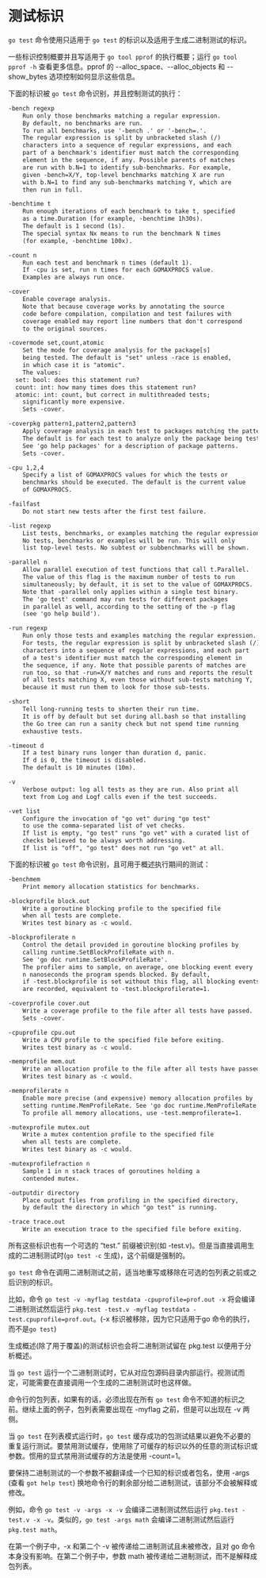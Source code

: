 # 测试标识

`go test` 命令使用只适用于 `go test` 的标识以及适用于生成二进制测试的标识。

一些标识控制概要并且写适用于 `go tool pprof` 的执行概要；运行 `go tool pprof -h` 查看更多信息。pprof 的 --alloc_space、--alloc_objects 和 --show_bytes 选项控制如何显示这些信息。

下面的标识被 `go test` 命令识别，并且控制测试的执行：

```txt
-bench regexp
    Run only those benchmarks matching a regular expression.
    By default, no benchmarks are run.
    To run all benchmarks, use '-bench .' or '-bench=.'.
    The regular expression is split by unbracketed slash (/)
    characters into a sequence of regular expressions, and each
    part of a benchmark's identifier must match the corresponding
    element in the sequence, if any. Possible parents of matches
    are run with b.N=1 to identify sub-benchmarks. For example,
    given -bench=X/Y, top-level benchmarks matching X are run
    with b.N=1 to find any sub-benchmarks matching Y, which are
    then run in full.

-benchtime t
    Run enough iterations of each benchmark to take t, specified
    as a time.Duration (for example, -benchtime 1h30s).
    The default is 1 second (1s).
    The special syntax Nx means to run the benchmark N times
    (for example, -benchtime 100x).

-count n
    Run each test and benchmark n times (default 1).
    If -cpu is set, run n times for each GOMAXPROCS value.
    Examples are always run once.

-cover
    Enable coverage analysis.
    Note that because coverage works by annotating the source
    code before compilation, compilation and test failures with
    coverage enabled may report line numbers that don't correspond
    to the original sources.

-covermode set,count,atomic
    Set the mode for coverage analysis for the package[s]
    being tested. The default is "set" unless -race is enabled,
    in which case it is "atomic".
    The values:
  set: bool: does this statement run?
  count: int: how many times does this statement run?
  atomic: int: count, but correct in multithreaded tests;
    significantly more expensive.
    Sets -cover.

-coverpkg pattern1,pattern2,pattern3
    Apply coverage analysis in each test to packages matching the patterns.
    The default is for each test to analyze only the package being tested.
    See 'go help packages' for a description of package patterns.
    Sets -cover.

-cpu 1,2,4
    Specify a list of GOMAXPROCS values for which the tests or
    benchmarks should be executed. The default is the current value
    of GOMAXPROCS.

-failfast
    Do not start new tests after the first test failure.

-list regexp
    List tests, benchmarks, or examples matching the regular expression.
    No tests, benchmarks or examples will be run. This will only
    list top-level tests. No subtest or subbenchmarks will be shown.

-parallel n
    Allow parallel execution of test functions that call t.Parallel.
    The value of this flag is the maximum number of tests to run
    simultaneously; by default, it is set to the value of GOMAXPROCS.
    Note that -parallel only applies within a single test binary.
    The 'go test' command may run tests for different packages
    in parallel as well, according to the setting of the -p flag
    (see 'go help build').

-run regexp
    Run only those tests and examples matching the regular expression.
    For tests, the regular expression is split by unbracketed slash (/)
    characters into a sequence of regular expressions, and each part
    of a test's identifier must match the corresponding element in
    the sequence, if any. Note that possible parents of matches are
    run too, so that -run=X/Y matches and runs and reports the result
    of all tests matching X, even those without sub-tests matching Y,
    because it must run them to look for those sub-tests.

-short
    Tell long-running tests to shorten their run time.
    It is off by default but set during all.bash so that installing
    the Go tree can run a sanity check but not spend time running
    exhaustive tests.

-timeout d
    If a test binary runs longer than duration d, panic.
    If d is 0, the timeout is disabled.
    The default is 10 minutes (10m).

-v
    Verbose output: log all tests as they are run. Also print all
    text from Log and Logf calls even if the test succeeds.

-vet list
    Configure the invocation of "go vet" during "go test"
    to use the comma-separated list of vet checks.
    If list is empty, "go test" runs "go vet" with a curated list of
    checks believed to be always worth addressing.
    If list is "off", "go test" does not run "go vet" at all.
```

下面的标识被 `go test` 命令识别，且可用于概述执行期间的测试：

```txt
-benchmem
    Print memory allocation statistics for benchmarks.

-blockprofile block.out
    Write a goroutine blocking profile to the specified file
    when all tests are complete.
    Writes test binary as -c would.

-blockprofilerate n
    Control the detail provided in goroutine blocking profiles by
    calling runtime.SetBlockProfileRate with n.
    See 'go doc runtime.SetBlockProfileRate'.
    The profiler aims to sample, on average, one blocking event every
    n nanoseconds the program spends blocked. By default,
    if -test.blockprofile is set without this flag, all blocking events
    are recorded, equivalent to -test.blockprofilerate=1.

-coverprofile cover.out
    Write a coverage profile to the file after all tests have passed.
    Sets -cover.

-cpuprofile cpu.out
    Write a CPU profile to the specified file before exiting.
    Writes test binary as -c would.

-memprofile mem.out
    Write an allocation profile to the file after all tests have passed.
    Writes test binary as -c would.

-memprofilerate n
    Enable more precise (and expensive) memory allocation profiles by
    setting runtime.MemProfileRate. See 'go doc runtime.MemProfileRate'.
    To profile all memory allocations, use -test.memprofilerate=1.

-mutexprofile mutex.out
    Write a mutex contention profile to the specified file
    when all tests are complete.
    Writes test binary as -c would.

-mutexprofilefraction n
    Sample 1 in n stack traces of goroutines holding a
    contended mutex.

-outputdir directory
    Place output files from profiling in the specified directory,
    by default the directory in which "go test" is running.

-trace trace.out
    Write an execution trace to the specified file before exiting.
```

所有这些标识也有一个可选的 “test.” 前缀被识别(如 -test.v)。但是当直接调用生成的二进制测试时(`go test -c` 生成)，这个前缀是强制的。

`go test` 命令在调用二进制测试之前，适当地重写或移除在可选的包列表之前或之后识别的标识。

比如，命令 `go test -v -myflag testdata -cpuprofile=prof.out -x` 将会编译二进制测试然后运行 `pkg.test -test.v -myflag testdata -test.cpuprofile=prof.out`。(-x 标识被移除，因为它只适用于go 命令的执行，而不是`go test`)

生成概述(除了用于覆盖)的测试标识也会将二进制测试留在 pkg.test 以便用于分析概述。

当 `go test` 运行一个二进制测试时，它从对应包源码目录内部运行。视测试而定，可能需要在直接调用一个生成的二进制测试时也这样做。

命令行的包列表，如果有的话，必须出现在所有 `go test` 命令不知道的标识之前。继续上面的例子，包列表需要出现在 -myflag 之前，但是可以出现在 -v 两侧。

当 `go test` 在列表模式运行时，`go test` 缓存成功的包测试结果以避免不必要的重复运行测试。要禁用测试缓存，使用除了可缓存的标识以外的任意的测试标识或参数。惯用的显式禁用测试缓存的方法是使用 -count=1。

要保持二进制测试的一个参数不被翻译成一个已知的标识或者包名，使用 -args (查看 `got help test`) 换地命令行的剩余部分给二进制测试，该部分不会被解释或修改。

例如，命令 `go test -v -args -x -v` 会编译二进制测试然后运行 `pkg.test -test.v -x -v`。类似的，`go test -args math` 会编译二进制测试然后运行 `pkg.test math`。

在第一个例子中，-x 和第二个 -v 被传递给二进制测试且未被修改，且对 go 命令本身没有影响。在第二个例子中，参数 math 被传递给二进制测试，而不是解释成包列表。
